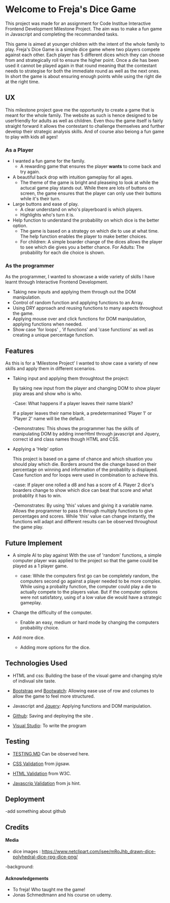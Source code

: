 # Welcome to Freja's Dice Game #

This project was made for an assignment for Code Institue Interactive Frontend Development Milestone Project.
The aim was to make a fun game in Javascript and completing the recommanded tasks.

This game is aimed at younger children with the intent of the whole family to play. Freja's Dice Game is a simple dice game where two players compete against each other. Each player has 5 different dices which they can choose from and strategically roll to ensure the higher point.  Once a die has been used it cannot be played again in that round meaning that the contestant needs to strategise for both the immediate round as well as the next ones. In short the game is about ensuring enough points while using the right die at the right time.




## UX ##
This milestone project gave me the opportunity to create a game that is meant for the whole family. The website as such is hence designed to be userfriendly for adults as well as children. Even thou the game itself is fairly straight forward it allows the contestant to challenge themselves and further develop their strategic analysis skills. And of course also beiong a fun game to play with kids all ages!

### As a Player ### 

* I wanted a fun game for the family.
    * A rewarding game that ensures the player **wants** to come back and try again.
* A beautiful back drop with intuition gameplay for all ages.
    * The theme of the game is bright and pleaseing to look at while the actucal game play stands out. While there are lots of buttons on screen, the game ensures that the player can only use their buttons while it's their turn. 
* Large buttons and ease of play.
    * A clear understand on who's playerboard is which players. 
    * Highlights who's turn it is.
* Help function to understand the probability on which dice is the better option.
    * The game is based on a strategy on which die to use at what time. The help function enables the player to make better choices.
    * For children: A simple boarder change of the dices allows the player to see which die gives you a better chance.
    For Adults: The probability for each die choice is shown.
    

### As the programmer ### 
As the programmer, I wanted to showcase a wide variety of skills I have learnt through Interactive Frontend Development.

* Taking new inputs and applying them through out the DOM manipulation.
* Control of random function and applying functions to an Array.
* Using DRY approach and reusing functions to many aspects throughout the game.
* Applying mouse over and click functions for DOM manipulation, applying functions when needed.
* Show case 'for loops' , 'if functions' and 'case functions' as well as creating a unique percentage function.


## Features ##
As this is for a 'Milestone Project' I wanted to show case a variety of new skills and apply them in different scenarios.

- Taking input and applying them throughtout the project:

    By taking new input from the player and changing DOM to show player play areas and show who is who.
    
    -Case: What happens if a player leaves their name blank?

    If a player leaves their name blank, a predetermanined 'Player 1' or 'Player 2' name will be the default. 

    -Demonstrates: This shows the programmer has the skills of manipulating DOM by adding innerHtml through javascript and Jquery, correct id and class names though HTML and CSS.  

- Applying a 'Help' option

    This project is based on a game of chance and which situation you should play which die. 
    Borders around the die change based on their percentage on winning and information of the probablity is displayed.
    Case function and for loops were used in combination to achieve this.
    
    -case: If player one rolled a d8 and has a score of 4. Player 2 dice's boarders change to show which dice can beat that score and what probablity it has to win.

    -Demonstrates: By using 'this' values and giving it a variable name. Allows the programmer to pass it through multiply functions to give percentages and scores. While 'this' value can change instantly, the functions will adapt and different results can be observed throughout the game play.




## Future Implement ##
- A simple AI to play against
    With the use of 'random' functions, a simple computer player was applied to the project so that the game could be played as a 1 player game.
    
    - case: While the computers first go can be completely random, the computers second go against a player needed to be more complex. While using a probality function, the computer could play a die to actually compete to the players value. But if the computer options were not satisfatory, using of a low value die would have a strategic gameplay.

- Change the difficulty of the computer.
    - Enable an easy, medium or hard mode by changing the computers probability choice.

- Add more dice.
    - Adding more options for the dice.
   
## Technologies Used ##    
- HTML and css: Building the base of the visual game and changing style of indivual site taste.

- [Bootstrap](https://getbootstrap.com/) and [Bootwatch](https://bootswatch.com/): Allowing ease use of row and columes to allow the game to feel more structured.

- Javascript and [Jquery](https://jquery.com/): Applying functions and DOM manipulation.

- [Github](https://github.com/): Saving and deploying the site .

- [Visual Studio](https://visualstudio.microsoft.com/): To write the program

## Testing ## 
 - [TESTING.MD](https://github.com/brendanoshea84/frejas_dice_game/blob/master/testing/TESTING.md) Can be observed here.

 - [CSS Validation](https://jigsaw.w3.org/css-validator/) from jigsaw.

 - [HTML Validation](https://validator.w3.org/) from W3C.

 - [Javascrip Validation](https://jshint.com/) from js hint.

## Deployment ##
-add something about github

## Credits ## 
#### Media ####

- dice images : https://www.netclipart.com/isee/mRoJhb_drawn-dice-polyhedral-dice-rpg-dice-png/

-background:

#### Acknowledgements ####
- To freja! Who taught me the game!
- Jonas Schmedtmann and his course on udemy.

